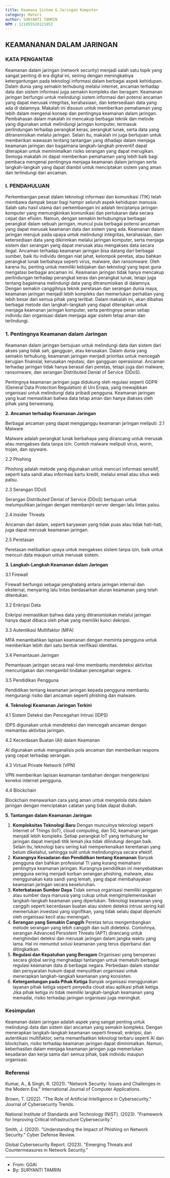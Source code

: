```yaml
---
title: Keamana Sistem & Jaringan Komputer 
category: Materi
author: SURYANTI TAMRIN
NPM : 121055520121053
---
```


## KEAMANANAN DALAM JARINGAN

### KATA PENGANTAR

Keamanan dalam jaringan (network security) menjadi salah satu topik yang sangat penting di era digital ini, seiring dengan meningkatnya ketergantungan pada teknologi informasi dalam berbagai aspek kehidupan. Dalam dunia yang semakin terhubung melalui internet, ancaman terhadap data dan sistem informasi juga semakin kompleks dan beragam. Keamanan jaringan berfungsi untuk melindungi sistem informasi dari potensi ancaman yang dapat merusak integritas, kerahasiaan, dan ketersediaan data yang ada di dalamnya.
Makalah ini disusun untuk memberikan pemahaman yang lebih dalam mengenai konsep dan pentingnya keamanan dalam jaringan. Pembahasan dalam makalah ini mencakup berbagai teknik dan metode yang digunakan untuk melindungi jaringan komputer, termasuk perlindungan terhadap perangkat keras, perangkat lunak, serta data yang ditransmisikan melalui jaringan. Selain itu, makalah ini juga bertujuan untuk memberikan wawasan tentang tantangan yang dihadapi dalam menjaga keamanan jaringan dan bagaimana langkah-langkah preventif dapat diterapkan untuk meminimalkan risiko serangan yang dapat merugikan.
Semoga makalah ini dapat memberikan pemahaman yang lebih baik bagi pembaca mengenai pentingnya menjaga keamanan dalam jaringan serta langkah-langkah yang dapat diambil untuk menciptakan sistem yang aman dan terlindungi dari ancaman.

### I. PENDAHULUAN

Perkembangan pesat dalam teknologi informasi dan komunikasi (TIK) telah membawa dampak besar bagi hampir seluruh aspek kehidupan manusia. Salah satu hasil utama dari perkembangan ini adalah terciptanya jaringan komputer yang memungkinkan komunikasi dan pertukaran data secara cepat dan efisien. Namun, dengan semakin terhubungnya berbagai perangkat dalam sebuah jaringan, muncul pula berbagai potensi ancaman yang dapat merusak keamanan data dan sistem yang ada.
Keamanan dalam jaringan merujuk pada upaya untuk melindungi integritas, kerahasiaan, dan ketersediaan data yang dikirimkan melalui jaringan komputer, serta menjaga sistem dari serangan yang dapat merusak atau mengakses data secara ilegal. Ancaman terhadap keamanan jaringan bisa datang dari berbagai sumber, baik itu individu dengan niat jahat, kelompok peretas, atau bahkan perangkat lunak berbahaya seperti virus, malware, dan ransomware. Oleh karena itu, penting untuk memiliki kebijakan dan teknologi yang tepat guna mengatasi berbagai ancaman ini.
Keamanan jaringan tidak hanya mencakup perlindungan terhadap perangkat keras dan perangkat lunak, tetapi juga tentang bagaimana melindungi data yang ditransmisikan di dalamnya. Dengan semakin canggihnya teknik peretasan dan serangan dunia maya, keamanan jaringan menjadi lebih kompleks dan memerlukan perhatian yang lebih besar dari semua pihak yang terlibat. Dalam makalah ini, akan dibahas berbagai metode dan langkah-langkah yang dapat diterapkan untuk menjaga keamanan jaringan komputer, serta pentingnya peran setiap individu dan organisasi dalam menjaga agar sistem tetap aman dan terlindungi.


### 1. Pentingnya Keamanan dalam Jaringan

Keamanan dalam jaringan bertujuan untuk melindungi data dan sistem dari akses yang tidak sah, gangguan, atau kerusakan. Dalam dunia yang semakin terhubung, keamanan jaringan menjadi prioritas untuk mencegah kerugian finansial, kerusakan reputasi, dan gangguan operasional. Ancaman terhadap jaringan tidak hanya berasal dari peretas, tetapi juga dari malware, ransomware, dan serangan Distributed Denial of Service (DDoS).

Pentingnya keamanan jaringan juga didukung oleh regulasi seperti GDPR (General Data Protection Regulation) di Uni Eropa, yang mewajibkan organisasi untuk melindungi data pribadi pengguna. Keamanan jaringan yang kuat memastikan bahwa data tetap aman dan hanya diakses oleh pihak yang berwenang.

**2. Ancaman terhadap Keamanan Jaringan**

Berbagai ancaman yang dapat mengganggu keamanan jaringan meliputi:
2.1 Malware

Malware adalah perangkat lunak berbahaya yang dirancang untuk merusak atau mengakses data tanpa izin. Contoh malware meliputi virus, worm, trojan, dan spyware.

2.2 Phishing

Phishing adalah metode yang digunakan untuk mencuri informasi sensitif, seperti kata sandi atau informasi kartu kredit, melalui email atau situs web palsu.

2.3 Serangan DDoS

Serangan Distributed Denial of Service (DDoS) bertujuan untuk melumpuhkan jaringan dengan membanjiri server dengan lalu lintas palsu.

2.4 Insider Threats

Ancaman dari dalam, seperti karyawan yang tidak puas atau tidak hati-hati, juga dapat merusak keamanan jaringan.

2.5 Peretasan

Peretasan melibatkan upaya untuk mengakses sistem tanpa izin, baik untuk mencuri data maupun untuk merusak sistem.
    
**3. Langkah-Langkah Keamanan dalam Jaringan**

3.1 Firewall

Firewall berfungsi sebagai penghalang antara jaringan internal dan eksternal, menyaring lalu lintas berdasarkan aturan keamanan yang telah ditentukan.

3.2 Enkripsi Data

Enkripsi memastikan bahwa data yang ditransmisikan melalui jaringan hanya dapat dibaca oleh pihak yang memiliki kunci dekripsi.

3.3 Autentikasi Multifaktor (MFA)

MFA menambahkan lapisan keamanan dengan meminta pengguna untuk memberikan lebih dari satu bentuk verifikasi identitas.

3.4 Pemantauan Jaringan

Pemantauan jaringan secara real-time membantu mendeteksi aktivitas mencurigakan dan mengambil tindakan pencegahan segera.

3.5 Pendidikan Pengguna

Pendidikan tentang keamanan jaringan kepada pengguna membantu mengurangi risiko dari ancaman seperti phishing dan malware.

**4. Teknologi Keamanan Jaringan Terkini**

4.1 Sistem Deteksi dan Pencegahan Intrusi (IDPS)

IDPS digunakan untuk mendeteksi dan mencegah ancaman dengan memantau aktivitas jaringan.

4.2 Kecerdasan Buatan (AI) dalam Keamanan

AI digunakan untuk menganalisis pola ancaman dan memberikan respons yang cepat terhadap serangan.

4.3 Virtual Private Network (VPN)

VPN memberikan lapisan keamanan tambahan dengan mengenkripsi koneksi internet pengguna.

4.4 Blockchain

Blockchain menawarkan cara yang aman untuk mengelola data dalam jaringan dengan menciptakan catatan yang tidak dapat diubah.
    
**5. Tantangan dalam Keamanan Jaringan**

1. **Kompleksitas Teknologi Baru**
Dengan munculnya teknologi seperti Internet of Things (IoT), cloud computing, dan 5G, keamanan jaringan menjadi lebih kompleks. Setiap perangkat IoT yang terhubung ke jaringan dapat menjadi titik lemah jika tidak dilindungi dengan baik. Selain itu, teknologi baru sering kali memperkenalkan kerentanan yang belum diketahui, sehingga sulit untuk melindunginya secara efektif.
2. **Kurangnya Kesadaran dan Pendidikan tentang Keamanan**
Banyak pengguna dan bahkan profesional TI yang kurang memahami pentingnya keamanan jaringan. Kurangnya pendidikan ini menyebabkan pengguna sering menjadi korban serangan phishing, malware, atau menggunakan kata sandi yang lemah, yang dapat membahayakan keamanan jaringan secara keseluruhan.
3. **Keterbatasan Sumber Daya**
Tidak semua organisasi memiliki anggaran atau sumber daya manusia yang cukup untuk mengimplementasikan langkah-langkah keamanan yang diperlukan. Teknologi keamanan yang canggih seperti kecerdasan buatan atau sistem deteksi intrusi sering kali memerlukan investasi yang signifikan, yang tidak selalu dapat dipenuhi oleh organisasi kecil atau menengah.
4. **Serangan yang Semakin Canggih**
Peretas terus mengembangkan metode serangan yang lebih canggih dan sulit dideteksi. Contohnya, serangan Advanced Persistent Threats (APT) dirancang untuk menghindari deteksi dan merusak jaringan dalam jangka waktu yang lama. Hal ini menuntut solusi keamanan yang terus diperbarui dan ditingkatkan.
5. **Regulasi dan Kepatuhan yang Beragam**
Organisasi yang beroperasi secara global sering menghadapi tantangan untuk mematuhi berbagai regulasi keamanan data di berbagai negara. Perbedaan dalam standar dan persyaratan hukum dapat menyulitkan organisasi untuk menerapkan langkah-langkah keamanan yang konsisten.
6. **Ketergantungan pada Pihak Ketiga**
Banyak organisasi menggunakan layanan pihak ketiga seperti penyedia cloud atau aplikasi pihak ketiga. Jika pihak ketiga ini tidak memiliki langkah-langkah keamanan yang memadai, risiko terhadap jaringan organisasi juga meningkat.

### Kesimpulan

Keamanan dalam jaringan adalah aspek yang sangat penting untuk melindungi data dan sistem dari ancaman yang semakin kompleks. Dengan menerapkan langkah-langkah keamanan seperti firewall, enkripsi, dan autentikasi multifaktor, serta memanfaatkan teknologi terbaru seperti AI dan blockchain, risiko terhadap keamanan jaringan dapat diminimalkan. Namun, keberhasilan dalam menjaga keamanan jaringan juga memerlukan kesadaran dan kerja sama dari semua pihak, baik individu maupun organisasi.

### Referensi

Kumar, A., & Singh, R. (2021). "Network Security: Issues and Challenges in the Modern Era." International Journal of Computer Applications.

Brown, T. (2022). "The Role of Artificial Intelligence in Cybersecurity." Journal of Cybersecurity Trends.

National Institute of Standards and Technology (NIST). (2023). "Framework for Improving Critical Infrastructure Cybersecurity."

Smith, J. (2020). "Understanding the Impact of Phishing on Network Security." Cyber Defense Review.

Global Cybersecurity Report. (2023). "Emerging Threats and Countermeasures in Network Security."

---
- From: GGAI
- By: SURYANTI TAMRIN


